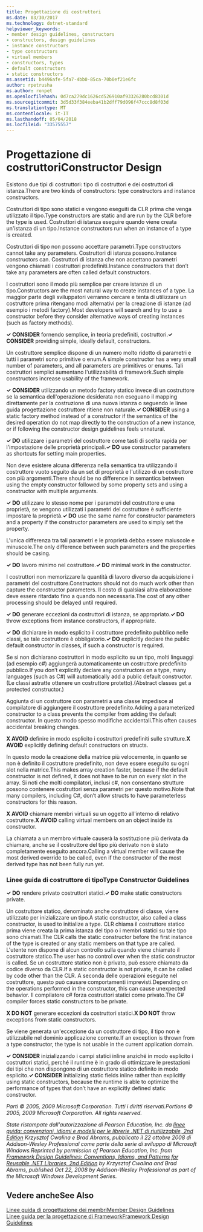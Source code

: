 ```yaml
---
title: Progettazione di costruttori
ms.date: 03/30/2017
ms.technology: dotnet-standard
helpviewer_keywords:
- member design guidelines, constructors
- constructors, design guidelines
- instance constructors
- type constructors
- virtual members
- constructors, types
- default constructors
- static constructors
ms.assetid: b4496afe-5fa7-4bb0-85ca-70b0ef21e6fc
author: rpetrusha
ms.author: ronpet
ms.openlocfilehash: 0d7ca279dc1626cd526910af93326280bcd8301d
ms.sourcegitcommit: 3d5d33f384eeba41b2dff79d096f47ccc8d8f03d
ms.translationtype: MT
ms.contentlocale: it-IT
ms.lasthandoff: 05/04/2018
ms.locfileid: "33575557"
---
```

# <a name="constructor-design"></a><span data-ttu-id="fce22-102">Progettazione di costruttori</span><span class="sxs-lookup"><span data-stu-id="fce22-102">Constructor Design</span></span>
<span data-ttu-id="fce22-103">Esistono due tipi di costruttori: tipo di costruttori e dei costruttori di istanza.</span><span class="sxs-lookup"><span data-stu-id="fce22-103">There are two kinds of constructors: type constructors and instance constructors.</span></span>  
  
 <span data-ttu-id="fce22-104">Costruttori di tipo sono statici e vengono eseguiti da CLR prima che venga utilizzato il tipo.</span><span class="sxs-lookup"><span data-stu-id="fce22-104">Type constructors are static and are run by the CLR before the type is used.</span></span> <span data-ttu-id="fce22-105">Costruttori di istanza eseguire quando viene creata un'istanza di un tipo.</span><span class="sxs-lookup"><span data-stu-id="fce22-105">Instance constructors run when an instance of a type is created.</span></span>  
  
 <span data-ttu-id="fce22-106">Costruttori di tipo non possono accettare parametri.</span><span class="sxs-lookup"><span data-stu-id="fce22-106">Type constructors cannot take any parameters.</span></span> <span data-ttu-id="fce22-107">Costruttori di istanza possono.</span><span class="sxs-lookup"><span data-stu-id="fce22-107">Instance constructors can.</span></span> <span data-ttu-id="fce22-108">Costruttori di istanza che non accettano parametri vengono chiamati i costruttori predefiniti.</span><span class="sxs-lookup"><span data-stu-id="fce22-108">Instance constructors that don’t take any parameters are often called default constructors.</span></span>  
  
 <span data-ttu-id="fce22-109">I costruttori sono il modo più semplice per creare istanze di un tipo.</span><span class="sxs-lookup"><span data-stu-id="fce22-109">Constructors are the most natural way to create instances of a type.</span></span> <span data-ttu-id="fce22-110">La maggior parte degli sviluppatori verranno cercare e tenta di utilizzare un costruttore prima ritengano modi alternativi per la creazione di istanze (ad esempio i metodi factory).</span><span class="sxs-lookup"><span data-stu-id="fce22-110">Most developers will search and try to use a constructor before they consider alternative ways of creating instances (such as factory methods).</span></span>  
  
 <span data-ttu-id="fce22-111">**✓ CONSIDER** fornendo semplice, in teoria predefiniti, costruttori.</span><span class="sxs-lookup"><span data-stu-id="fce22-111">**✓ CONSIDER** providing simple, ideally default, constructors.</span></span>  
  
 <span data-ttu-id="fce22-112">Un costruttore semplice dispone di un numero molto ridotto di parametri e tutti i parametri sono primitive o enum.</span><span class="sxs-lookup"><span data-stu-id="fce22-112">A simple constructor has a very small number of parameters, and all parameters are primitives or enums.</span></span> <span data-ttu-id="fce22-113">Tali costruttori semplici aumentano l'utilizzabilità di framework.</span><span class="sxs-lookup"><span data-stu-id="fce22-113">Such simple constructors increase usability of the framework.</span></span>  
  
 <span data-ttu-id="fce22-114">**✓ CONSIDER** utilizzando un metodo factory statico invece di un costruttore se la semantica dell'operazione desiderata non eseguano il mapping direttamente per la costruzione di una nuova istanza o seguendo le linee guida progettazione costruttore ritiene non naturale.</span><span class="sxs-lookup"><span data-stu-id="fce22-114">**✓ CONSIDER** using a static factory method instead of a constructor if the semantics of the desired operation do not map directly to the construction of a new instance, or if following the constructor design guidelines feels unnatural.</span></span>  
  
 <span data-ttu-id="fce22-115">**✓ DO** utilizzare i parametri del costruttore come tasti di scelta rapida per l'impostazione delle proprietà principali.</span><span class="sxs-lookup"><span data-stu-id="fce22-115">**✓ DO** use constructor parameters as shortcuts for setting main properties.</span></span>  
  
 <span data-ttu-id="fce22-116">Non deve esistere alcuna differenza nella semantica tra utilizzando il costruttore vuoto seguito da un set di proprietà e l'utilizzo di un costruttore con più argomenti.</span><span class="sxs-lookup"><span data-stu-id="fce22-116">There should be no difference in semantics between using the empty constructor followed by some property sets and using a constructor with multiple arguments.</span></span>  
  
 <span data-ttu-id="fce22-117">**✓ DO** utilizzare lo stesso nome per i parametri del costruttore e una proprietà, se vengono utilizzati i parametri del costruttore è sufficiente impostare la proprietà.</span><span class="sxs-lookup"><span data-stu-id="fce22-117">**✓ DO** use the same name for constructor parameters and a property if the constructor parameters are used to simply set the property.</span></span>  
  
 <span data-ttu-id="fce22-118">L'unica differenza tra tali parametri e le proprietà debba essere maiuscole e minuscole.</span><span class="sxs-lookup"><span data-stu-id="fce22-118">The only difference between such parameters and the properties should be casing.</span></span>  
  
 <span data-ttu-id="fce22-119">**✓ DO** lavoro minimo nel costruttore.</span><span class="sxs-lookup"><span data-stu-id="fce22-119">**✓ DO** minimal work in the constructor.</span></span>  
  
 <span data-ttu-id="fce22-120">I costruttori non memorizzare la quantità di lavoro diverso da acquisizione i parametri del costruttore.</span><span class="sxs-lookup"><span data-stu-id="fce22-120">Constructors should not do much work other than capture the constructor parameters.</span></span> <span data-ttu-id="fce22-121">Il costo di qualsiasi altra elaborazione deve essere ritardato fino a quando non necessaria.</span><span class="sxs-lookup"><span data-stu-id="fce22-121">The cost of any other processing should be delayed until required.</span></span>  
  
 <span data-ttu-id="fce22-122">**✓ DO** generare eccezioni da costruttori di istanza, se appropriato.</span><span class="sxs-lookup"><span data-stu-id="fce22-122">**✓ DO** throw exceptions from instance constructors, if appropriate.</span></span>  
  
 <span data-ttu-id="fce22-123">**✓ DO** dichiarare in modo esplicito il costruttore predefinito pubblico nelle classi, se tale costruttore è obbligatorio.</span><span class="sxs-lookup"><span data-stu-id="fce22-123">**✓ DO** explicitly declare the public default constructor in classes, if such a constructor is required.</span></span>  
  
 <span data-ttu-id="fce22-124">Se si non dichiarano costruttori in modo esplicito su un tipo, molti linguaggi (ad esempio c#) aggiungerà automaticamente un costruttore predefinito pubblico.</span><span class="sxs-lookup"><span data-stu-id="fce22-124">If you don’t explicitly declare any constructors on a type, many languages (such as C#) will automatically add a public default constructor.</span></span> <span data-ttu-id="fce22-125">(Le classi astratte ottenere un costruttore protetto).</span><span class="sxs-lookup"><span data-stu-id="fce22-125">(Abstract classes get a protected constructor.)</span></span>  
  
 <span data-ttu-id="fce22-126">Aggiunta di un costruttore con parametri a una classe impedisce al compilatore di aggiungere il costruttore predefinito.</span><span class="sxs-lookup"><span data-stu-id="fce22-126">Adding a parameterized constructor to a class prevents the compiler from adding the default constructor.</span></span> <span data-ttu-id="fce22-127">In questo modo spesso modifiche accidentali.</span><span class="sxs-lookup"><span data-stu-id="fce22-127">This often causes accidental breaking changes.</span></span>  
  
 <span data-ttu-id="fce22-128">**X AVOID** definire in modo esplicito i costruttori predefiniti sulle strutture.</span><span class="sxs-lookup"><span data-stu-id="fce22-128">**X AVOID** explicitly defining default constructors on structs.</span></span>  
  
 <span data-ttu-id="fce22-129">In questo modo la creazione della matrice più velocemente, in quanto se non è definito il costruttore predefinito, non deve essere eseguito su ogni slot nella matrice.</span><span class="sxs-lookup"><span data-stu-id="fce22-129">This makes array creation faster, because if the default constructor is not defined, it does not have to be run on every slot in the array.</span></span> <span data-ttu-id="fce22-130">Si noti che molti compilatori, inclusi c#, non consentano strutture possono contenere costruttori senza parametri per questo motivo.</span><span class="sxs-lookup"><span data-stu-id="fce22-130">Note that many compilers, including C#, don’t allow structs to have parameterless constructors for this reason.</span></span>  
  
 <span data-ttu-id="fce22-131">**X AVOID** chiamare membri virtuali su un oggetto all'interno di relativo costruttore.</span><span class="sxs-lookup"><span data-stu-id="fce22-131">**X AVOID** calling virtual members on an object inside its constructor.</span></span>  
  
 <span data-ttu-id="fce22-132">La chiamata a un membro virtuale causerà la sostituzione più derivata da chiamare, anche se il costruttore del tipo più derivato non è stato completamente eseguito ancora.</span><span class="sxs-lookup"><span data-stu-id="fce22-132">Calling a virtual member will cause the most derived override to be called, even if the constructor of the most derived type has not been fully run yet.</span></span>  
  
### <a name="type-constructor-guidelines"></a><span data-ttu-id="fce22-133">Linee guida di costruttore di tipo</span><span class="sxs-lookup"><span data-stu-id="fce22-133">Type Constructor Guidelines</span></span>  
 <span data-ttu-id="fce22-134">**✓ DO** rendere privato costruttori statici.</span><span class="sxs-lookup"><span data-stu-id="fce22-134">**✓ DO** make static constructors private.</span></span>  
  
 <span data-ttu-id="fce22-135">Un costruttore statico, denominato anche costruttore di classe, viene utilizzato per inizializzare un tipo.</span><span class="sxs-lookup"><span data-stu-id="fce22-135">A static constructor, also called a class constructor, is used to initialize a type.</span></span> <span data-ttu-id="fce22-136">CLR chiama il costruttore statico prima viene creata la prima istanza del tipo o i membri statici su tale tipo sono chiamati.</span><span class="sxs-lookup"><span data-stu-id="fce22-136">The CLR calls the static constructor before the first instance of the type is created or any static members on that type are called.</span></span> <span data-ttu-id="fce22-137">L'utente non dispone di alcun controllo sulla quando viene chiamato il costruttore statico.</span><span class="sxs-lookup"><span data-stu-id="fce22-137">The user has no control over when the static constructor is called.</span></span> <span data-ttu-id="fce22-138">Se un costruttore statico non è privato, può essere chiamato da codice diverso da CLR.</span><span class="sxs-lookup"><span data-stu-id="fce22-138">If a static constructor is not private, it can be called by code other than the CLR.</span></span> <span data-ttu-id="fce22-139">A seconda delle operazioni eseguite nel costruttore, questo può causare comportamenti imprevisti.</span><span class="sxs-lookup"><span data-stu-id="fce22-139">Depending on the operations performed in the constructor, this can cause unexpected behavior.</span></span> <span data-ttu-id="fce22-140">Il compilatore c# forza costruttori statici come privato.</span><span class="sxs-lookup"><span data-stu-id="fce22-140">The C# compiler forces static constructors to be private.</span></span>  
  
 <span data-ttu-id="fce22-141">**X DO NOT** generare eccezioni da costruttori statici.</span><span class="sxs-lookup"><span data-stu-id="fce22-141">**X DO NOT** throw exceptions from static constructors.</span></span>  
  
 <span data-ttu-id="fce22-142">Se viene generata un'eccezione da un costruttore di tipo, il tipo non è utilizzabile nel dominio applicazione corrente.</span><span class="sxs-lookup"><span data-stu-id="fce22-142">If an exception is thrown from a type constructor, the type is not usable in the current application domain.</span></span>  
  
 <span data-ttu-id="fce22-143">**✓ CONSIDER** inizializzando i campi statici inline anziché in modo esplicito i costruttori statici, perché il runtime è in grado di ottimizzare le prestazioni dei tipi che non dispongono di un costruttore statico definito in modo esplicito.</span><span class="sxs-lookup"><span data-stu-id="fce22-143">**✓ CONSIDER** initializing static fields inline rather than explicitly using static constructors, because the runtime is able to optimize the performance of types that don’t have an explicitly defined static constructor.</span></span>  
  
 <span data-ttu-id="fce22-144">*Parti © 2005, 2009 Microsoft Corporation. Tutti i diritti riservati.*</span><span class="sxs-lookup"><span data-stu-id="fce22-144">*Portions © 2005, 2009 Microsoft Corporation. All rights reserved.*</span></span>  
  
 <span data-ttu-id="fce22-145">*State ristampate dall'autorizzazione di Pearson Education, Inc. da [linee guida: convenzioni, idiomi e modelli per le librerie .NET di riutilizzabile, 2nd Edition](https://www.informit.com/store/framework-design-guidelines-conventions-idioms-and-9780321545619) Krzysztof Cwalina e Brad Abrams, pubblicato il 22 ottobre 2008 di Addison-Wesley Professional come parte della serie di sviluppo di Microsoft Windows.*</span><span class="sxs-lookup"><span data-stu-id="fce22-145">*Reprinted by permission of Pearson Education, Inc. from [Framework Design Guidelines: Conventions, Idioms, and Patterns for Reusable .NET Libraries, 2nd Edition](https://www.informit.com/store/framework-design-guidelines-conventions-idioms-and-9780321545619) by Krzysztof Cwalina and Brad Abrams, published Oct 22, 2008 by Addison-Wesley Professional as part of the Microsoft Windows Development Series.*</span></span>  
  
## <a name="see-also"></a><span data-ttu-id="fce22-146">Vedere anche</span><span class="sxs-lookup"><span data-stu-id="fce22-146">See Also</span></span>  
 [<span data-ttu-id="fce22-147">Linee guida di progettazione dei membri</span><span class="sxs-lookup"><span data-stu-id="fce22-147">Member Design Guidelines</span></span>](../../../docs/standard/design-guidelines/member.md)  
 [<span data-ttu-id="fce22-148">Linee guida per la progettazione di Framework</span><span class="sxs-lookup"><span data-stu-id="fce22-148">Framework Design Guidelines</span></span>](../../../docs/standard/design-guidelines/index.md)
